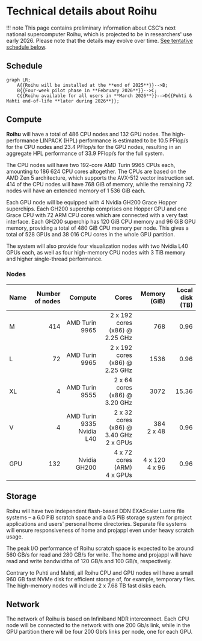 # Technical details about Roihu

!!! note
    This page contains preliminary information about CSC's next national
    supercomputer Roihu, which is projected to be in researchers' use early
    2026. Please note that the details may evolve over time.
    [See tentative schedule below](#schedule).

## Schedule

```mermaid
graph LR;
    A{{Roihu will be installed at the **end of 2025**}}-->B;
    B{{Four-week pilot phase in **February 2026**}}-->C;
    C{{Roihu available for all users in **March 2026**}}-->D{{Puhti & Mahti end-of-life **later during 2026**}};
```

## Compute

**Roihu** will have a total of 486 CPU nodes and 132 GPU nodes. The
high-performance LINPACK (HPL) performance is estimated to be 10.5 PFlop/s for
the CPU nodes and 23.4 PFlop/s for the GPU nodes, resulting in an aggregate HPL
performance of 33.9 PFlop/s for the full system.

The CPU nodes will have two 192-core AMD Turin 9965 CPUs each, amounting to
186 624 CPU cores altogether. The CPUs are based on the AMD Zen 5 architecture,
which supports the AVX-512 vector instruction set. 414 of the CPU nodes will
have 768 GiB of memory, while the remaining 72 nodes will have an extended
memory of 1 536 GiB each.

Each GPU node will be equipped with 4 Nvidia GH200 Grace Hopper superchips.
Each GH200 superchip comprises one Hopper GPU and one Grace CPU with
72 ARM CPU cores which are connected with a very fast interface. Each
GH200 superchip has 120 GiB CPU memory and 96 GiB GPU memory, providing
a total of 480 GiB CPU memory per node. This gives a total of 528 GPUs and
38 016 CPU cores in the whole GPU partition.

The system will also provide four visualization nodes with two Nvidia L40 GPUs
each, as well as four high-memory CPU nodes with 3 TiB memory and higher
single-thread performance.

### Nodes

| Name | Number of nodes | Compute        | Cores                          | Memory (GiB) | Local disk (TB) |
|:-----|----------------:|---------------:|-------------------------------:|-------------:|----------------:|
| M    | 414             | AMD Turin 9965 | 2 x 192 cores (x86) @ 2.25 GHz | 768          | 0.96            |
| L    | 72              | AMD Turin 9965 | 2 x 192 cores (x86) @ 2.25 GHz | 1536         | 0.96            |
| XL   | 4               | AMD Turin 9555 | 2 x 64 cores (x86) @ 3.20 GHz  | 3072         | 15.36           |
| V    | 4               | AMD Turin 9335<br>Nvidia L40 | 2 x 32 cores (x86) @ 3.40 GHz<br>2 x GPUs | 384<br>2 x 48 | 0.96 |
| GPU  | 132             | Nvidia GH200   | 4 x 72 cores (ARM)<br>4 x GPUs | 4 x 120<br>4 x 96 | 0.96 |

## Storage

Roihu will have two independent flash-based DDN EXAScaler Lustre file systems –
a 6.0 PiB scratch space and a 0.5 PiB storage system for project applications
and users' personal home directories. Separate file systems will ensure
responsiveness of home and projappl even under heavy scratch usage.

The peak I/O performance of Roihu scratch space is expected to be around 560
GB/s for read and 280 GB/s for write. The home and projappl will have read and
write bandwidths of 120 GB/s and 100 GB/s, respectively.

Contrary to Puhti and Mahti, all Roihu CPU and GPU nodes will have a small 960
GB fast NVMe disk for efficient storage of, for example, temporary files. The
high-memory nodes will include 2 x 7.68 TB fast disks each.

## Network

The network of Roihu is based on Infiniband NDR interconnect. Each CPU node
will be connected to the network with one 200 Gb/s link, while in the GPU
partition there will be four 200 Gb/s links per node, one for each GPU.

